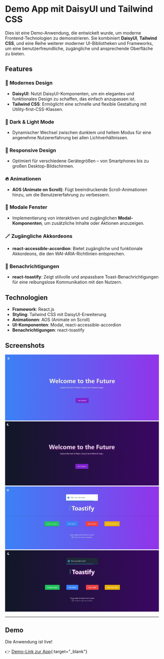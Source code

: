 # **Demo App mit DaisyUI und Tailwind CSS**

Dies ist eine Demo-Anwendung, die entwickelt wurde, um moderne Frontend-Technologien zu demonstrieren. Sie kombiniert **DaisyUI**, **Tailwind CSS**, und eine Reihe weiterer moderner UI-Bibliotheken und Frameworks, um eine benutzerfreundliche, zugängliche und ansprechende Oberfläche zu bieten.

## **Features**

### 🌟 **Modernes Design**
- **DaisyUI**: Nutzt DaisyUI-Komponenten, um ein elegantes und funktionales Design zu schaffen, das einfach anzupassen ist.
- **Tailwind CSS**: Ermöglicht eine schnelle und flexible Gestaltung mit Utility-first-CSS-Klassen.

### 🎨 **Dark & Light Mode**
- Dynamischer Wechsel zwischen dunklem und hellem Modus für eine angenehme Nutzererfahrung bei allen Lichtverhältnissen.

### 📱 **Responsive Design**
- Optimiert für verschiedene Gerätegrößen – von Smartphones bis zu großen Desktop-Bildschirmen.

### 🔥 **Animationen**
- **AOS (Animate on Scroll)**: Fügt beeindruckende Scroll-Animationen hinzu, um die Benutzererfahrung zu verbessern.

### 🔐 **Modale Fenster**
- Implementierung von interaktiven und zugänglichen **Modal-Komponenten**, um zusätzliche Inhalte oder Aktionen anzuzeigen.

### 🪄 **Zugängliche Akkordeons**
- **react-accessible-accordion**: Bietet zugängliche und funktionale Akkordeons, die den WAI-ARIA-Richtlinien entsprechen.

### 📢 **Benachrichtigungen**
- **react-toastify**: Zeigt stilvolle und anpassbare Toast-Benachrichtigungen für eine reibungslose Kommunikation mit den Nutzern.

## **Technologien**

- **Framework**: React.js
- **Styling**: Tailwind CSS mit DaisyUI-Erweiterung
- **Animationen**: AOS (Animate on Scroll)
- **UI-Komponenten**: Modal, react-accessible-accordion
- **Benachrichtigungen**: react-toastify

## **Screenshots**

![app-screenshot-1](image.png)
![app-screenshot-2](image2.png)
![app-screenshot-3](image1.png)
![app-screenshot-4](image3.png)

---

## **Demo**

Die Anwendung ist live!

👉 [Demo-Link zur App](https://landingpage-2-0.vercel.app/){:target="_blank"}




